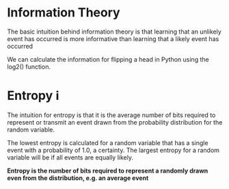 # Information Theory

The basic intuition behind information theory is that learning that an unlikely event has occurred is more informative than learning that a likely event has occurred

We can calculate the information for flipping a head in Python using the log2() function.

# Entropy ℹ️

The intuition for entropy is that it is the average number of bits required to represent or transmit an event drawn from the probability distribution for the random variable.

The lowest entropy is calculated for a random variable that has a single event with a probability of 1.0, a certainty. The largest entropy for a random variable will be if all events are equally likely.

**Entropy is the number of bits required to represent a randomly drawn even from the distribution, e.g. an average event**
